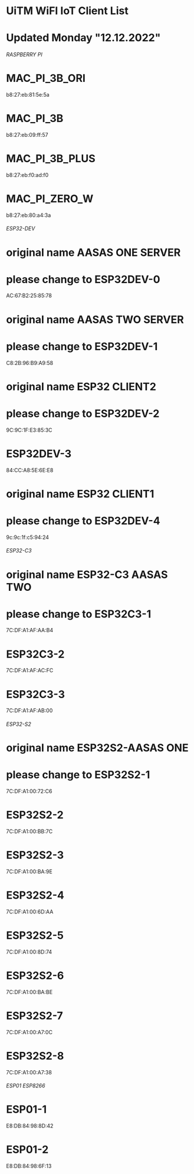# UiTM WiFI IoT Client List
# Updated Monday "12.12.2022"

###### RASPBERRY PI #################################

# MAC_PI_3B_ORI           
b8:27:eb:81:5e:5a

# MAC_PI_3B               
b8:27:eb:09:ff:57

# MAC_PI_3B_PLUS          
b8:27:eb:f0:ad:f0

# MAC_PI_ZERO_W           
b8:27:eb:80:a4:3a


###### ESP32-DEV #################################

# original name AASAS ONE SERVER
# please change to ESP32DEV-0
AC:67:B2:25:85:78 


# original name AASAS TWO SERVER
# please change to ESP32DEV-1
C8:2B:96:B9:A9:58


# original name ESP32 CLIENT2
# please change to ESP32DEV-2
9C:9C:1F:E3:85:3C

# ESP32DEV-3
84:CC:A8:5E:6E:E8

# original name ESP32 CLIENT1
# please change to ESP32DEV-4
9c:9c:1f:c5:94:24


###### ESP32-C3 #################################
# original name ESP32-C3 AASAS TWO 
# please change to ESP32C3-1 
7C:DF:A1:AF:AA:B4

# ESP32C3-2
7C:DF:A1:AF:AC:FC

# ESP32C3-3
7C:DF:A1:AF:AB:00


###### ESP32-S2 #################################

# original name ESP32S2-AASAS ONE
# please change to ESP32S2-1
7C:DF:A1:00:72:C6

# ESP32S2-2
7C:DF:A1:00:BB:7C

# ESP32S2-3
7C:DF:A1:00:BA:9E

# ESP32S2-4
7C:DF:A1:00:6D:AA

# ESP32S2-5
7C:DF:A1:00:8D:74

# ESP32S2-6
7C:DF:A1:00:BA:BE

# ESP32S2-7
7C:DF:A1:00:A7:0C

# ESP32S2-8
7C:DF:A1:00:A7:38


###### ESP01 ESP8266 #################################

# ESP01-1
E8:DB:84:98:8D:42

# ESP01-2
E8:DB:84:98:6F:13